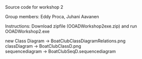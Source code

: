 
Source code for workshop 2

Group members: Eddy Proca, Juhani Aavanen

Instructions: Download zipfile (OOADWorkshop2exe.zip) and run OOADWorkshop2.exe

new Class Diagram -> BoatClubClassDiagramRelations.png  
classDiagram -> BoatClubClassD.png	
sequencediagram -> BoatClubSeqD.sequencediagram

